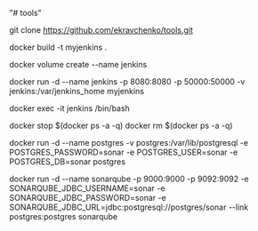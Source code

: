 "# tools" 

git clone https://github.com/ekravchenko/tools.git

docker build -t myjenkins .

docker volume create --name jenkins

docker run -d --name jenkins -p 8080:8080 -p 50000:50000 -v jenkins:/var/jenkins_home myjenkins

docker exec -it jenkins /bin/bash

docker stop $(docker ps -a -q)
docker rm $(docker ps -a -q)




 docker run -d --name postgres -v postgres:/var/lib/postgresql -e POSTGRES_PASSWORD=sonar -e POSTGRES_USER=sonar -e POSTGRES_DB=sonar  postgres


docker run -d --name sonarqube -p 9000:9000 -p 9092:9092 -e SONARQUBE_JDBC_USERNAME=sonar -e SONARQUBE_JDBC_PASSWORD=sonar -e SONARQUBE_JDBC_URL=jdbc:postgresql://postgres/sonar --link postgres:postgres sonarqube